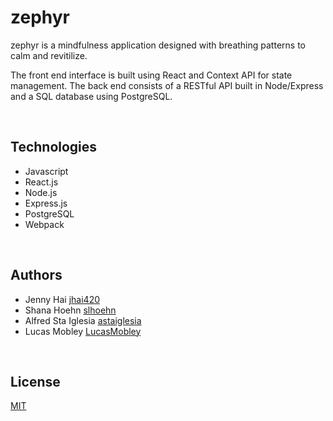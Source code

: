 # zephyr

zephyr is a mindfulness application designed with breathing patterns to calm and revitilize. 

The front end interface is built using React and Context API for state management. The back end consists of a RESTful API built in Node/Express and a SQL database using PostgreSQL.

<br>

## Technologies

* Javascript
* React.js
* Node.js
* Express.js
* PostgreSQL
* Webpack

<br>

## Authors

* Jenny Hai [jhai420](https://github.com/jhai420)
* Shana Hoehn [slhoehn](https://github.com/slhoehn)
* Alfred Sta Iglesia [astaiglesia](https://github.com/astaiglesia)
* Lucas Mobley [LucasMobley](https://github.com/LucasMobley)

<br>

## License

[MIT](https://opensource.org/licenses/mit-license.php)

<br>



